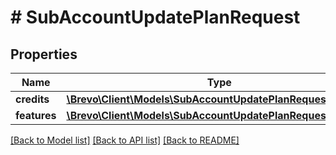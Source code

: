 # # SubAccountUpdatePlanRequest

## Properties

Name | Type | Description | Notes
------------ | ------------- | ------------- | -------------
**credits** | [**\Brevo\Client\Models\SubAccountUpdatePlanRequestCredits**](SubAccountUpdatePlanRequestCredits.md) |  | [optional]
**features** | [**\Brevo\Client\Models\SubAccountUpdatePlanRequestFeatures**](SubAccountUpdatePlanRequestFeatures.md) |  | [optional]

[[Back to Model list]](../../README.md#models) [[Back to API list]](../../README.md#endpoints) [[Back to README]](../../README.md)
